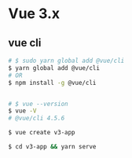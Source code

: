 # Vue 3.x

## vue cli

```sh
# $ sudo yarn global add @vue/cli
$ yarn global add @vue/cli
# OR
$ npm install -g @vue/cli


# $ vue --version
$ vue -V
# @vue/cli 4.5.6

```


```sh
$ vue create v3-app

$ cd v3-app && yarn serve

```
